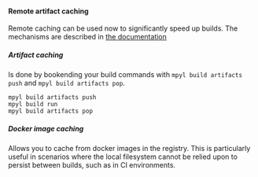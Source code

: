 #### Remote artifact caching

Remote caching can be used now to significantly speed up builds.
The mechanisms are described in [the documentation](https://vandebron.github.io/mpyl/mpyl.html#caching-build-artifacts)

##### Artifact caching
Is done by bookending your build commands with `mpyl build artifacts push` and `mpyl build artifacts pop`.
```shell
mpyl build artifacts push
mpyl build run
mpyl build artifacts pop
```

##### Docker image caching

Allows you to cache from docker images in the registry. This is particularly useful in scenarios where the local
filesystem cannot be relied upon to persist between builds, such as in CI environments.